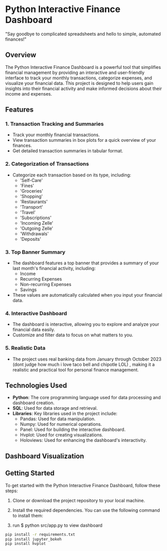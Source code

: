# Python Interactive Finance Dashboard


"Say goodbye to complicated spreadsheets and hello to simple, automated finances!"

## Overview

The Python Interactive Finance Dashboard is a powerful tool that simplifies financial management by providing an interactive and user-friendly interface to track your monthly transactions, categorize expenses, and visualize your financial data. This project is designed to help users gain insights into their financial activity and make informed decisions about their income and expenses.

## Features

### 1. Transaction Tracking and Summaries

- Track your monthly financial transactions.
- View transaction summaries in box plots for a quick overview of your finances.
- Get detailed transaction summaries in tabular format.

### 2. Categorization of Transactions

- Categorize each transaction based on its type, including:
  - 'Self-Care'
  - 'Fines'
  - 'Groceries'
  - 'Shopping'
  - 'Restaurants'
  - 'Transport'
  - 'Travel'
  - 'Subscriptions'
  - 'Incoming Zelle'
  - 'Outgoing Zelle'
  - 'Withdrawals'
  - 'Deposits'

### 3. Top Banner Summary

- The dashboard features a top banner that provides a summary of your last month's financial activity, including:
  - Income
  - Recurring Expenses
  - Non-recurring Expenses
  - Savings
- These values are automatically calculated when you input your financial data.

### 4. Interactive Dashboard

- The dashboard is interactive, allowing you to explore and analyze your financial data easily.
- Customize and filter data to focus on what matters to you.

### 5. Realistic Data

- The project uses real banking data from January through October 2023  (dont judge how much i love taco bell and chipotle LOL) , making it a realistic and practical tool for personal finance management.

## Technologies Used

- **Python**: The core programming language used for data processing and dashboard creation.
- **SQL**: Used for data storage and retrieval.
- **Libraries**: Key libraries used in the project include:
  - Pandas: Used for data manipulation.
  - Numpy: Used for numerical operations.
  - Panel: Used for building the interactive dashboard.
  - Hvplot: Used for creating visualizations.
  - Holoviews: Used for enhancing the dashboard's interactivity.

## Dashboard Visualization


## Getting Started

To get started with the Python Interactive Finance Dashboard, follow these steps:

1. Clone or download the project repository to your local machine.

2. Install the required dependencies. You can use the following command to install them:
3. run  $ python src/app.py to view dashboard 

```bash
pip install -r requirements.txt
pip install jupyter_bokeh
pip install hvplot